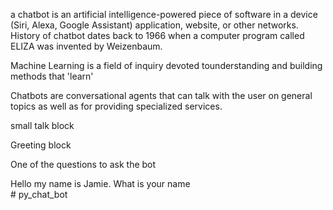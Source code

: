 a chatbot is an artificial intelligence-powered piece of software in a device (Siri, Alexa, Google Assistant) application, website, or other networks.  History of chatbot dates back to 1966 when a computer program called ELIZA was invented by Weizenbaum. <br />


Machine Learning is a field of inquiry devoted tounderstanding and building methods that 'learn'

Chatbots are conversational agents that can talk with the user on general topics as well as for providing specialized services.

<p>small talk block</p>
<p>Greeting block</p>
<p>One of the questions to ask the bot</p>
Hello my name is Jamie. What is your name<br />
# py_chat_bot
